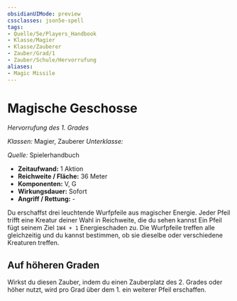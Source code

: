 ```yaml
---
obsidianUIMode: preview
cssclasses: json5e-spell
tags:
- Quelle/5e/Players_Handbook
- Klasse/Magier
- Klasse/Zauberer
- Zauber/Grad/1
- Zauber/Schule/Hervorrufung
aliases:
- Magic Missile
---
```

# Magische Geschosse
_Hervorrufung des 1. Grades_

_Klassen:_ Magier, Zauberer
_Unterklasse:_

_Quelle:_ Spielerhandbuch

- **Zeitaufwand:** 1 Aktion
- **Reichweite / Fläche:** 36 Meter
- **Komponenten:** V, G
- **Wirkungsdauer:** Sofort
- **Angriff / Rettung:** - 

Du erschaffst drei leuchtende Wurfpfeile aus magischer Energie. Jeder Pfeil trifft eine Kreatur deiner Wahl in Reichweite, die du sehen kannst Ein Pfeil fügt seinem Ziel `1W4 + 1` Energieschaden zu. Die Wurfpfeile treffen alle gleichzeitig und du kannst bestimmen, ob sie dieselbe oder verschiedene Kreaturen treffen.

## Auf höheren Graden

Wirkst du diesen Zauber, indem du einen Zauberplatz des 2. Grades oder höher nutzt, wird pro Grad über dem 1. ein weiterer Pfeil erschaffen.